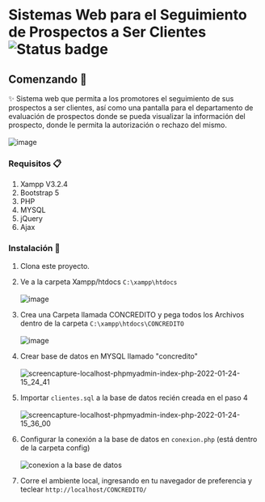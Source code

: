 # Sistemas Web para el Seguimiento de Prospectos a Ser Clientes  ![Status badge](https://img.shields.io/badge/status-%20terminado-green)
## Comenzando 🚀
✨ Sistema web que permita a los promotores el seguimiento de sus prospectos a ser
clientes, así como una pantalla para el departamento de evaluación de prospectos donde se pueda
visualizar la información del prospecto, donde le permita la autorización o rechazo del mismo.
<BR></BR>
![image](https://user-images.githubusercontent.com/70233261/150862805-1e31a953-d947-4d33-91c3-8b28247f0eec.png)

### Requisitos 📋
1. Xampp V3.2.4
3. Bootstrap 5
4. PHP
5. MYSQL
6. jQuery
7. Ajax

### Instalación 🔧
1. Clona este proyecto.
2. Ve a la carpeta Xampp/htdocs
`C:\xampp\htdocs`
<BR></BR>
![image](https://user-images.githubusercontent.com/70233261/150866937-076b7e37-6119-4c45-b9fc-0e642ded9d55.png)

3. Crea una Carpeta llamada CONCREDITO y pega todos los Archivos dentro de la carpeta
`C:\xampp\htdocs\CONCREDITO`
<BR></BR>
![image](https://user-images.githubusercontent.com/70233261/150867061-28147b34-ed92-44d6-b627-70afd09bc6fc.png)

4. Crear base de datos en MYSQL llamado "concredito"
<BR></BR>
![screencapture-localhost-phpmyadmin-index-php-2022-01-24-15_24_41](https://user-images.githubusercontent.com/70233261/150868665-6b386e2a-b593-4aaa-8748-b86063177207.png)

6. Importar ``clientes.sql`` a la base de datos recién creada en el paso 4
<BR></BR>
![screencapture-localhost-phpmyadmin-index-php-2022-01-24-15_36_00](https://user-images.githubusercontent.com/70233261/150869078-6a88eaac-9121-482b-a19e-0782bbf1b3ce.png)

8. Configurar la conexión a la base de datos en `conexion.php` (está dentro de la carpeta config)
<BR></BR>
![conexion a la base de datos](https://user-images.githubusercontent.com/70233261/150870916-9bff7d96-6b7a-465f-b22d-2b5a6c988627.png)


10. Corre el ambiente local, ingresando en tu navegador de preferencia y teclear
`http://localhost/CONCREDITO/`



